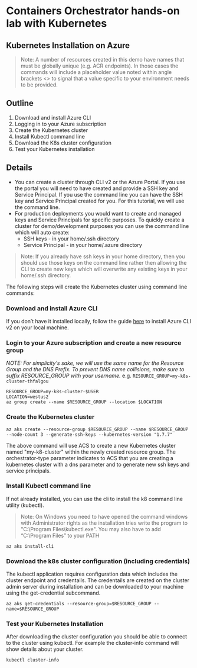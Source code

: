 # Containers Orchestrator hands-on lab with Kubernetes

## Kubernetes Installation on Azure

> Note: A number of resources created in this demo have names that must be globally unique (e.g. ACR endpoints). In those cases the commands will include a placeholder value noted within angle brackets <> to signal that a value specific to your environment needs to be provided.

## Outline

1. Download and install Azure CLI
1. Logging in to your Azure subscription
1. Create the Kubernetes cluster
1. Install Kubectl command line
1. Download the K8s cluster configuration
1. Test your Kubernetes installation

## Details

- You can create a cluster through CLI v2 or the Azure Portal. If you use the portal you will need to have created and provide a SSH key and Service Principal. If you use the command line you can have the SSH key and Service Principal created for you. For this tutorial, we will use the command line.
- For production deployments you would want to create and managed keys and Service Principals for specific purposes. To quickly create a cluster for demo/development purposes you can use the command line which will auto create:
  - SSH keys - in your home/.ssh directory
  - Service Principal - in your home/.azure directory
> Note: If you already have ssh keys in your home directory, then you should use those keys on the command line rather then allowing the CLI to create new keys which will overwrite any existing keys in your home/.ssh directory.

The following steps will create the Kubernetes cluster using command line commands:

### Download and install Azure CLI

If you don’t have it installed locally, follow the guide [here](https://docs.microsoft.com/en-us/cli/azure/install-azure-cli?view=azure-cli-latest) to install Azure CLI v2 on your local machine.

### Login to your Azure subscription and create a new resource group

*NOTE: For simplicity's sake, we will use the same name for the Resource Group and the DNS Prefix.  To prevent DNS name collisions, make sure to suffix RESOURCE_GROUP with your username.*  e.g. `RESOURCE_GROUP=my-k8s-cluster-thfalgou`

```shell
RESOURCE_GROUP=my-k8s-cluster-$USER
LOCATION=westus2
az group create --name $RESOURCE_GROUP --location $LOCATION
```

### Create the Kubernetes cluster

```shell
az aks create --resource-group $RESOURCE_GROUP --name $RESOURCE_GROUP --node-count 3 --generate-ssh-keys --kubernetes-version "1.7.7"
```

The above command will use ACS to create a new Kubernetes cluster named "my-k8-cluster" within the newly created resource group. The orchestrator-type parameter indicates to ACS that you are creating a kubernetes cluster with a dns parameter and to generate new ssh keys and service principals.

### Install Kubectl command line

If not already installed, you can use the cli to install the k8 command line utility (kubectl).
> Note: On Windows you need to have opened the command windows with Administrator rights as the installation tries write the program to "C:\Program Files\kubectl.exe". You may also have to add “C:\Program Files” to your PATH

```shell
az aks install-cli
```

### Download the k8s cluster configuration (including credentials)

The kubectl application requires configuration data which includes the cluster endpoint and credentails. The credentails are created on the cluster admin server during installation and can be downloaded to your machine using the get-credential subcommand.

```shell
az aks get-credentials --resource-group=$RESOURCE_GROUP --name=$RESOURCE_GROUP
```

### Test your Kubernetes Installation

After downloading the cluster configuration you should be able to connect to the cluster using kubectl. For example the cluster-info command will show details about your cluster.

```shell
kubectl cluster-info
```
